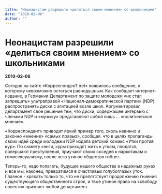 ```yaml
---
title: "Неонацистам разрешили «делиться своим мнением» со школьниками"
date: "2010-02-06"
author: ""
---
```


# Неонацистам разрешили «делиться своим мнением» со школьниками

**2010-02-06** 

Сегодня на сайте «КорреспонденТ.net» появилось сообщение, к которому невозможно остаться равнодушным. Как сообщает интернет-издание, в Германии Департамент по защите молодежи «не стал запрещать» ультраправой «Национал-демократической партии» (NDP) распространять диски с агитацией возле школ. Аргументировал департамент свое решение тем, что диски, содержащее интервью с членами NDP и «музыку» представляют собой лишь ... «политическое мнение».

«Корреспондент» приводит яркий пример того, сколь невинно и законно «мнение» «самых правых», сообщая, что в целях пропаганды своих идей среди молодежи NDP издала детский комикс «Утки против кур». По сюжету книги, куры приходят жить к уткам, плодятся, совершают преступления, приучают своих соседей к наркотикам и гомосексуализму, после чего утиное общество гибнет.

Теперь-то, надо полагать, будущее нашего общества в надежных руках и все мы, наконец, превратимся в счастливых голубоглазых уток. Главное - крякать только то, что не препятствует продолжению гниения существующего общественного строя, и твое утиное право на «свободу совести» признает любой департамент.